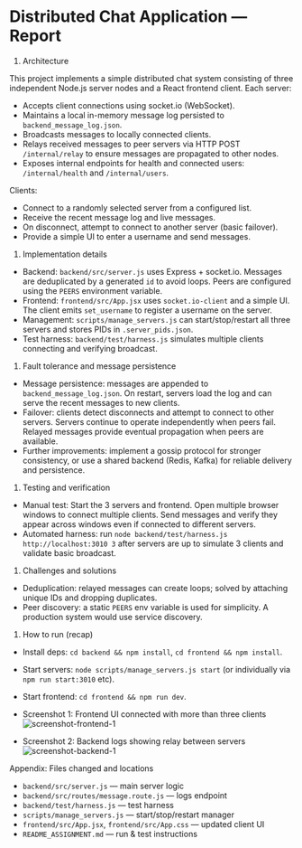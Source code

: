 # Distributed Chat Application — Report

1. Architecture

This project implements a simple distributed chat system consisting of three independent Node.js server nodes and a React frontend client. Each server:

- Accepts client connections using socket.io (WebSocket).
- Maintains a local in-memory message log persisted to `backend_message_log.json`.
- Broadcasts messages to locally connected clients.
- Relays received messages to peer servers via HTTP POST `/internal/relay` to ensure messages are propagated to other nodes.
- Exposes internal endpoints for health and connected users: `/internal/health` and `/internal/users`.

Clients:

- Connect to a randomly selected server from a configured list.
- Receive the recent message log and live messages.
- On disconnect, attempt to connect to another server (basic failover).
- Provide a simple UI to enter a username and send messages.

1. Implementation details

- Backend: `backend/src/server.js` uses Express + socket.io. Messages are deduplicated by a generated `id` to avoid loops. Peers are configured using the `PEERS` environment variable.
- Frontend: `frontend/src/App.jsx` uses `socket.io-client` and a simple UI. The client emits `set_username` to register a username on the server.
- Management: `scripts/manage_servers.js` can start/stop/restart all three servers and stores PIDs in `.server_pids.json`.
- Test harness: `backend/test/harness.js` simulates multiple clients connecting and verifying broadcast.

1. Fault tolerance and message persistence

- Message persistence: messages are appended to `backend_message_log.json`. On restart, servers load the log and can serve the recent messages to new clients.
- Failover: clients detect disconnects and attempt to connect to other servers. Servers continue to operate independently when peers fail. Relayed messages provide eventual propagation when peers are available.
- Further improvements: implement a gossip protocol for stronger consistency, or use a shared backend (Redis, Kafka) for reliable delivery and persistence.

1. Testing and verification

- Manual test: Start the 3 servers and frontend. Open multiple browser windows to connect multiple clients. Send messages and verify they appear across windows even if connected to different servers.
- Automated harness: run `node backend/test/harness.js http://localhost:3010 3` after servers are up to simulate 3 clients and validate basic broadcast.

1. Challenges and solutions

- Deduplication: relayed messages can create loops; solved by attaching unique IDs and dropping duplicates.
- Peer discovery: a static `PEERS` env variable is used for simplicity. A production system would use service discovery.

1. How to run (recap)

- Install deps: `cd backend && npm install`, `cd frontend && npm install`.
- Start servers: `node scripts/manage_servers.js start` (or individually via `npm run start:3010` etc).
- Start frontend: `cd frontend && npm run dev`.

- Screenshot 1: Frontend UI connected with more than three clients
  ![screenshot-frontend-1](ideal_chatlify/screenshots/onlineusers.png)

- Screenshot 2: Backend logs showing relay between servers
  ![screenshot-backend-1](ideal_chatlify/screenshots/Screenshot_2025-10-10_19_17_22.png)

Appendix: Files changed and locations

- `backend/src/server.js` — main server logic
- `backend/src/routes/message.route.js` — logs endpoint
- `backend/test/harness.js` — test harness
- `scripts/manage_servers.js` — start/stop/restart manager
- `frontend/src/App.jsx`, `frontend/src/App.css` — updated client UI
- `README_ASSIGNMENT.md` — run & test instructions
